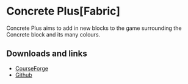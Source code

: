 # Concrete Plus[Fabric]
Concrete Plus aims to add in new blocks to the game surrounding the Concrete block and its many colours.

## Downloads and links
- [CourseForge](https://www.curseforge.com/minecraft/mc-mods/concrete-plus)
- [Github](https://github.com/LeCloutPanda/ConcretePlus)